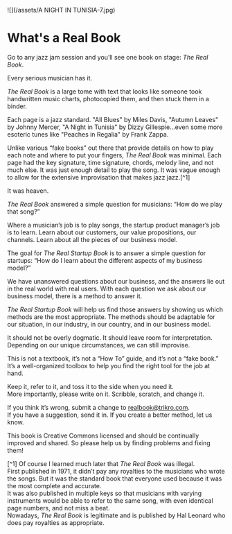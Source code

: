 ![](/assets/A NIGHT IN TUNISIA-7.jpg)
# What's a Real Book

Go to any jazz jam session and you’ll see one book on stage: _The Real Book_.  

Every serious musician has it.

_The Real Book_ is a large tome with text that looks like someone took handwritten music charts, photocopied them, and then stuck them in a binder.

Each page is a jazz standard. "All Blues" by Miles Davis, "Autumn Leaves" by Johnny Mercer, "A Night in Tunisia" by Dizzy Gillespie...even some more esoteric tunes like "Peaches in Regalia" by Frank Zappa.

Unlike various “fake books” out there that provide details on how to play each note and where to put your fingers, _The Real Book_ was minimal. Each page had the key signature, time signature, chords, melody line, and not much else. It was just enough detail to play the song. It was vague enough to allow for the extensive improvisation that makes jazz jazz.[^1]

It was heaven.

_The Real Book_ answered a simple question for musicians: “How do we play that song?”

Where a musician’s job is to play songs, the startup product manager’s job is to learn. Learn about our customers, our value propositions, our channels. Learn about all the pieces of our business model.

The goal for _The Real Startup Book_ is to answer a simple question for startups: “How do I learn about the different aspects of my business model?”

We have unanswered questions about our business, and the answers lie out in the real world with real users. With each question we ask about our business model, there is a method to answer it.

_The Real Startup Book_ will help us find those answers by showing us which methods are the most appropriate. The methods should be adaptable for our situation, in our industry, in our country, and in our business model.

It should not be overly dogmatic. It should leave room for interpretation. Depending on our unique circumstances, we can still improvise.

This is not a textbook, it’s not a “How To” guide, and it’s not a “fake book.” It’s a well-organized toolbox to help you find the right tool for the job at hand.  

Keep it, refer to it, and toss it to the side when you need it.  
More importantly, please write on it. Scribble, scratch, and change it.  

If you think it’s wrong, submit a change to realbook@trikro.com.  
If you have a suggestion, send it in. If you create a better method, let us know.  

This book is Creative Commons licensed and should be continually improved and shared. So please help us by finding problems and fixing them!

[^1] Of course I learned much later that _The Real Book_ was illegal.  
First published in 1971, it didn’t pay any royalties to the musicians who wrote the songs. But it was the standard book that everyone used because it was the most complete and accurate.  
It was also published in multiple keys so that musicians with varying instruments would be able to refer to the same song, with even identical page numbers, and not miss a beat.  
Nowadays, _The Real Book_ is legitimate and is published by Hal Leonard who does pay royalties as appropriate.

